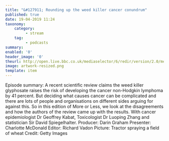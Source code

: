 ```yaml
---
title: "&#127911; Rounding up the weed killer cancer conundrum"
published: true
date: 19-04-2019 11:24
taxonomy:
    category:
         - stream
    tag:
         - podcasts
summary:
enabled: '0'
header_image: '0'
theurl: http://open.live.bbc.co.uk/mediaselector/6/redir/version/2.0/mediaset/audio-nondrm-download/proto/http/vpid/p075mvmf.mp3
image: artwork-resized.png
template: item
---
```

 
Episode summary: A recent scientific review claims the weed killer glyphosate raises the risk of developing the cancer non-Hodgkin lymphoma by 41 percent. But deciding what causes cancer can be complicated and there are lots of people and organisations on different sides arguing for against this. So in this edition of More or Less, we look at the disagreements and how the authors of the review came up with the results. With cancer epidemiologist Dr Geoffrey Kabat, Toxicologist Dr Luoping Zhang and statistician Sir David Spiegelhalter. Producer: Darin Graham Presenter: Charlotte McDonald Editor: Richard Vadon Picture: Tractor spraying a field of wheat Credit: Getty Images
